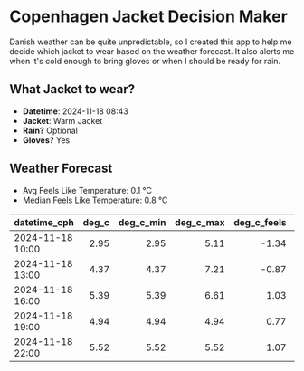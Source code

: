 
# Copenhagen Jacket Decision Maker

Danish weather can be quite unpredictable, so I created this app to help me decide which jacket to wear based on the weather forecast. 
It also alerts me when it's cold enough to bring gloves or when I should be ready for rain.

## What Jacket to wear?

- **Datetime**: 2024-11-18 08:43
- **Jacket**: Warm Jacket
- **Rain?** Optional
- **Gloves?** Yes

## Weather Forecast
- Avg Feels Like Temperature: 0.1 °C
- Median Feels Like Temperature: 0.8 °C

| datetime_cph     |   deg_c |   deg_c_min |   deg_c_max |   deg_c_feels | weather   | wind   | rain   |
|:-----------------|--------:|------------:|------------:|--------------:|:----------|:-------|:-------|
| 2024-11-18 10:00 |    2.95 |        2.95 |        5.11 |         -1.34 | Clear     | Medium | None   |
| 2024-11-18 13:00 |    4.37 |        4.37 |        7.21 |         -0.87 | Rain      | High   | Low    |
| 2024-11-18 16:00 |    5.39 |        5.39 |        6.61 |          1.03 | Rain      | High   | Low    |
| 2024-11-18 19:00 |    4.94 |        4.94 |        4.94 |          0.77 | Clouds    | Medium | None   |
| 2024-11-18 22:00 |    5.52 |        5.52 |        5.52 |          1.07 | Clear     | High   | None   |
        